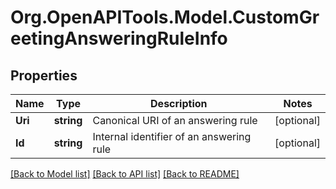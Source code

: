 
# Org.OpenAPITools.Model.CustomGreetingAnsweringRuleInfo

## Properties

Name | Type | Description | Notes
------------ | ------------- | ------------- | -------------
**Uri** | **string** | Canonical URI of an answering rule | [optional] 
**Id** | **string** | Internal identifier of an answering rule | [optional] 

[[Back to Model list]](../README.md#documentation-for-models)
[[Back to API list]](../README.md#documentation-for-api-endpoints)
[[Back to README]](../README.md)

